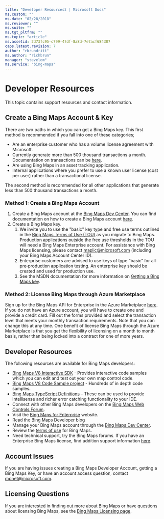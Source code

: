 ```yaml
---
title: "Developer Resources3 | Microsoft Docs"
ms.custom: ""
ms.date: "02/28/2018"
ms.reviewer: ""
ms.suite: ""
ms.tgt_pltfrm: ""
ms.topic: "article"
ms.assetid: 2d73fc95-c799-47df-8a8d-7e7acf684307
caps.latest.revision: 7
author: "rbrundritt"
ms.author: "richbrun"
manager: "stevelom"
ms.service: "bing-maps"
---
```

# Developer Resources
This topic contains support resources and contact information.

## Create a Bing Maps Account & Key

There are two paths in which you can get a Bing Maps key. This first method is recommended if you fall into one of these categories;

* Are an enterprise customer who has a volume license agreement with Microsoft.
* Currently generate more than 500 thousand transactions a month. Documentation on transactions can be [here](../getting-started/understanding-bing-maps-transactions.md).
* Are using Bing Maps in an asset tracking application.
* Internal applications where you prefer to use a known user license (cost per user) rather than a transactional license.

The second method is recommended for all other applications that generate less than 500 thousand transactions a month.

### Method 1: Create a Bing Maps Account

1.  Create a Bing Maps account at the [Bing Maps Dev Center](https://www.bingmapsportal.com/). You can find documentation on how to create a Bing Maps account [here](../getting-started/creating-a-bing-maps-account.md).
2.  Create a Bing Maps key.
    1.  We invite you to use the "basic" key type and free use terms outlined in the [Bing Maps Terms of Use (TOU)](http://www.microsoft.com/maps/product/terms.html) as you migrate to Bing Maps. Production applications outside the free use thresholds in the TOU will need a Bing Maps Enterprise account. For assistance with Bing Maps licensing, please contact
        [maplic@microsoft.com](mailto:maplic@microsoft.com) (including your Bing Maps Account Center ID).
    2.  Enterprise customers are advised to use keys of type “basic” for all pre‐production application testing. An enterprise key should be created and used for production use.
    3.  See the MSDN documentation for more information on [Getting a Bing Maps key](../getting-started/getting-a-bing-maps-key.md).

### Method 2: License Bing Maps through Azure Marketplace

Sign up for the Bing Maps API for Enterprise in the Azure Marketplace [here](https://azure.microsoft.com/en-us/marketplace/partners/bingmaps/mapapis/). If you do not have an Azure account, you will have to create one and provide a credit card. Fill out the forms provided and select the transaction level that meets your monthly transaction requirements. Note that you can change this at any time. One benefit of license Bing Maps through the Azure Marketplace is that you get the flexibility of licensing on a month to month basis, rather than being locked into a contract for one of more years.

## Developer Resources

The following resources are available for Bing Maps developers:

* [Bing Maps V8 Interactive SDK](http://www.bing.com/api/maps/sdk/mapcontrol/isdk) - Provides interactive code samples which you can edit and test out your own map control code.
* [Bing Maps V8 Code Sample project](http://bingmapsv8samples.azurewebsites.net/) - Hundreds of in depth code samples.
* [Bing Maps TypeScript Definitions](https://github.com/Microsoft/Bing-Maps-V8-TypeScript-Definitions) - These can be used to provide intellisense and richer error catching functionality to your IDE.
* Connect with other Bing Maps developers on the [Bing Maps Web Controls Forum](https://social.msdn.microsoft.com/Forums/en-US/home?forum=bingmapsajax&filter=alltypes&sort=lastpostdesc).
* Visit the [Bing Maps for Enterprise](http://www.microsoft.com/maps) website.
* Read the [Bing Maps Developer blog](http://blogs.bing.com/maps)
* Manage your Bing Maps account through the [Bing Maps Dev Center](https://www.bingmapsportal.com/).
* Review the [terms of use](http://www.microsoft.com/maps/product/terms.html) for Bing Maps.
* Need technical support, try the Bing Maps forums. If you have an Enterprise Bing Maps license, find addition support information [here](https://www.microsoft.com/maps/support.aspx).

## Account Issues

If you are having issues creating a Bing Maps Developer Account, getting a Bing Maps Key, or have an account access question, contact [mpnet@microsoft.com](mailto:mpnet@microsoft.com).

## Licensing Questions

If you are interested in finding out more about Bing Maps or have questions about licensing Bing Maps, see the [Bing Maps Licensing page](https://www.microsoft.com/maps/Licensing/licensing.aspx).
